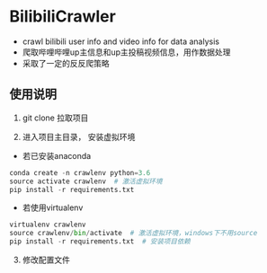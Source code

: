 # BilibiliCrawler
- crawl bilibili user info and video info for data analysis
- 爬取哔哩哔哩up主信息和up主投稿视频信息，用作数据处理
- 采取了一定的反反爬策略

## 使用说明
1. git clone 拉取项目

2. 进入项目主目录， 安装虚拟环境
- 若已安装anaconda
```python
conda create -n crawlenv python=3.6
source activate crawlenv  # 激活虚拟环境
pip install -r requirements.txt
```
- 若使用virtualenv
```python
virtualenv crawlenv
source crawlenv/bin/activate  # 激活虚拟环境，windows下不用source
pip install -r requirements.txt  # 安装项目依赖
```

3. 修改配置文件